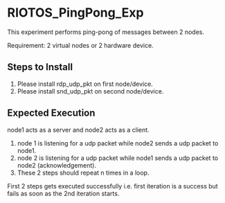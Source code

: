 # RIOTOS_PingPong_Exp
This experiment performs ping-pong of messages between 2 nodes.

Requirement: 2 virtual nodes or 2 hardware device.

## Steps to Install

1. Please install rdp_udp_pkt on first node/device.
2. Please install snd_udp_pkt on second node/device.

## Expected Execution
node1 acts as a server and node2 acts as a client.

1. node 1 is listening for a udp packet while node2 sends a udp packet to node1.
2. node 2 is listening for a udp packet while node1 sends a udp packet to node2 (acknowledgement).
3. These 2 steps should repeat n times in a loop.

First 2 steps gets executed successfully i.e. first iteration is a success but fails as soon as the 2nd iteration starts.
